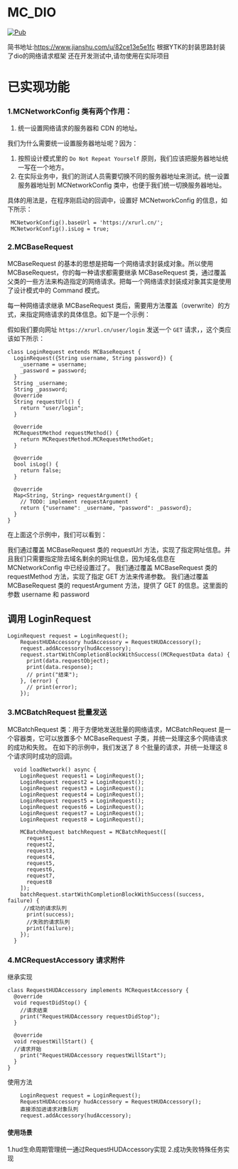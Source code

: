 # MC_DIO
[![Pub](https://img.shields.io/pub/v/dio.svg?style=flat-square)](https://pub.dartlang.org/packages/dio)


简书地址:https://www.jianshu.com/u/82ce13e5e1fc
 根据YTK的封装思路封装了dio的网络请求框架
 还在开发测试中,请勿使用在实际项目

# 已实现功能
### 1.MCNetworkConfig 类有两个作用：

 1. 统一设置网络请求的服务器和 CDN 的地址。

我们为什么需要统一设置服务器地址呢？因为：

 1. 按照设计模式里的 `Do Not Repeat Yourself` 原则，我们应该把服务器地址统一写在一个地方。
 2. 在实际业务中，我们的测试人员需要切换不同的服务器地址来测试。统一设置服务器地址到 MCNetworkConfig 类中，也便于我们统一切换服务器地址。

具体的用法是，在程序刚启动的回调中，设置好 MCNetworkConfig 的信息，如下所示：
```
 MCNetworkConfig().baseUrl = 'https://xrurl.cn/';
 MCNetworkConfig().isLog = true;
```
### 2.MCBaseRequest
MCBaseRequest 的基本的思想是把每一个网络请求封装成对象。所以使用 MCBaseRequest，你的每一种请求都需要继承 MCBaseRequest 类，通过覆盖父类的一些方法来构造指定的网络请求。把每一个网络请求封装成对象其实是使用了设计模式中的 Command 模式。

每一种网络请求继承 MCBaseRequest 类后，需要用方法覆盖（overwrite）的方式，来指定网络请求的具体信息。如下是一个示例：

假如我们要向网址 `https://xrurl.cn/user/login` 发送一个 `GET` 请求，，这个类应该如下所示：
```
class LoginRequest extends MCBaseRequest {
  LoginRequest({String username, String password}) {
    _username = username;
    _password = password;
  }
  String _username;
  String _password;
  @override
  String requestUrl() {
    return "user/login";
  }

  @override
  MCRequestMethod requestMethod() {
    return MCRequestMethod.MCRequestMethodGet;
  }

  @override
  bool isLog() {
    return false;
  }

  @override
  Map<String, String> requestArgument() {
    // TODO: implement requestArgument
    return {"username": _username, "password": _password};
  }
}
```
在上面这个示例中，我们可以看到：

我们通过覆盖 MCBaseRequest 类的 requestUrl 方法，实现了指定网址信息。并且我们只需要指定除去域名剩余的网址信息，因为域名信息在 MCNetworkConfig 中已经设置过了。
我们通过覆盖 MCBaseRequest 类的 requestMethod 方法，实现了指定 GET 方法来传递参数。
我们通过覆盖 MCBaseRequest 类的 requestArgument 方法，提供了 GET 的信息。这里面的参数 username 和 password 
## 调用 LoginRequest
```
LoginRequest request = LoginRequest();
    RequestHUDAccessory hudAccessory = RequestHUDAccessory();
    request.addAccessory(hudAccessory);
    request.startWithCompletionBlockWithSuccess((MCRequestData data) {
      print(data.requestObject);
      print(data.response);
      // print("结束");
    }, (error) {
      // print(error);
    });
```

### 3.MCBatchRequest 批量发送
MCBatchRequest 类：用于方便地发送批量的网络请求，MCBatchRequest 是一个容器类，它可以放置多个 MCBaseRequest 子类，并统一处理这多个网络请求的成功和失败。
在如下的示例中，我们发送了 8 个批量的请求，并统一处理这 8 个请求同时成功的回调。
```
  void loadNetwork() async {
    LoginRequest request1 = LoginRequest();
    LoginRequest request2 = LoginRequest();
    LoginRequest request3 = LoginRequest();
    LoginRequest request4 = LoginRequest();
    LoginRequest request5 = LoginRequest();
    LoginRequest request6 = LoginRequest();
    LoginRequest request7 = LoginRequest();
    LoginRequest request8 = LoginRequest();

    MCBatchRequest batchRequest = MCBatchRequest([
      request1,
      request2,
      request3,
      request4,
      request5,
      request6,
      request7,
      request8
    ]);
    batchRequest.startWithCompletionBlockWithSuccess((success, failure) {
     //成功的请求队列
      print(success);
      //失败的请求队列
      print(failure);
    });
  }
```
### 4.MCRequestAccessory 请求附件
继承实现
```
class RequestHUDAccessory implements MCRequestAccessory {
  @override
  void requestDidStop() {
    //请求结束
    print("RequestHUDAccessory requestDidStop");
  }

  @override
  void requestWillStart() {
  //请求开始
    print("RequestHUDAccessory requestWillStart");
  }
}
```
使用方法
```
    LoginRequest request = LoginRequest();
    RequestHUDAccessory hudAccessory = RequestHUDAccessory();
    直接添加进请求对象队列
    request.addAccessory(hudAccessory);
```
#### 使用场景
1.hud生命周期管理统一通过RequestHUDAccessory实现
2.成功失败特殊任务实现
